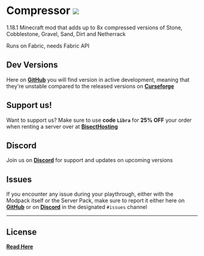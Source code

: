 # Compressor <a href=https://www.curseforge.com/minecraft/mc-mods/compressor> <img src="http://cf.way2muchnoise.eu/563438.svg"> </a>

1.18.1 Minecraft mod that adds up to 8x compressed versions of Stone, Cobblestone, Gravel, Sand, Dirt and Netherrack

Runs on Fabric, needs Fabric API

## Dev Versions

Here on [**GitHub**](https://github.com/Librv/Compressor/releases) you will find version in active development, meaning that they're unstable compared to the released versions on [**Curseforge**](https://www.curseforge.com/minecraft/mc-mods/compressor)

## Support us!
Want to support us? Make sure to use **code ```Libra```** for **25% OFF** your order when renting a server over at [**BisectHosting**](https://www.bisecthosting.com/Libra)

## Discord
Join us on [**Discord**](https://discord.gg/k2P68Y8) for support and updates on upcoming versions

## Issues
If you encounter any issue during your playthrough, either with the Modpack itself or the Server Pack, make sure to report it either here on [**GitHub**](https://github.com/Librv/Compressor/issues) or on [**Discord**](https://discord.gg/k2P68Y8) in the designated ```#issues``` channel

***

## License
[**Read Here**](https://github.com/Librv/Compressor/blob/main/LICENSE.md)
